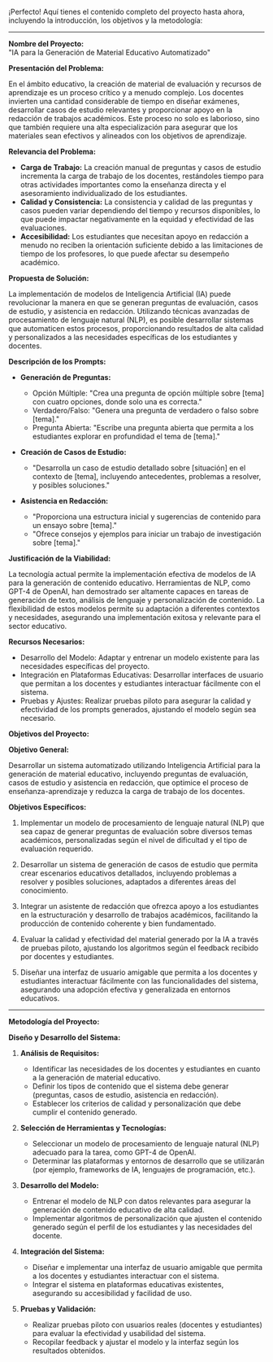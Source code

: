 ¡Perfecto! Aquí tienes el contenido completo del proyecto hasta ahora, incluyendo la introducción, los objetivos y la metodología:

---

**Nombre del Proyecto:**  
"IA para la Generación de Material Educativo Automatizado"

 **Presentación del Problema:**

En el ámbito educativo, la creación de material de evaluación y recursos de aprendizaje es un proceso crítico y a menudo complejo. Los docentes invierten una cantidad considerable de tiempo en diseñar exámenes, desarrollar casos de estudio relevantes y proporcionar apoyo en la redacción de trabajos académicos. Este proceso no solo es laborioso, sino que también requiere una alta especialización para asegurar que los materiales sean efectivos y alineados con los objetivos de aprendizaje.

 **Relevancia del Problema:**

- **Carga de Trabajo:** La creación manual de preguntas y casos de estudio incrementa la carga de trabajo de los docentes, restándoles tiempo para otras actividades importantes como la enseñanza directa y el asesoramiento individualizado de los estudiantes.
- **Calidad y Consistencia:** La consistencia y calidad de las preguntas y casos pueden variar dependiendo del tiempo y recursos disponibles, lo que puede impactar negativamente en la equidad y efectividad de las evaluaciones.
- **Accesibilidad:** Los estudiantes que necesitan apoyo en redacción a menudo no reciben la orientación suficiente debido a las limitaciones de tiempo de los profesores, lo que puede afectar su desempeño académico.

 **Propuesta de Solución:**

La implementación de modelos de Inteligencia Artificial (IA) puede revolucionar la manera en que se generan preguntas de evaluación, casos de estudio, y asistencia en redacción. Utilizando técnicas avanzadas de procesamiento de lenguaje natural (NLP), es posible desarrollar sistemas que automaticen estos procesos, proporcionando resultados de alta calidad y personalizados a las necesidades específicas de los estudiantes y docentes.

 **Descripción de los Prompts:**

- **Generación de Preguntas:**
  - Opción Múltiple: "Crea una pregunta de opción múltiple sobre [tema] con cuatro opciones, donde solo una es correcta."
  - Verdadero/Falso: "Genera una pregunta de verdadero o falso sobre [tema]."
  - Pregunta Abierta: "Escribe una pregunta abierta que permita a los estudiantes explorar en profundidad el tema de [tema]."
  
- **Creación de Casos de Estudio:**
  - "Desarrolla un caso de estudio detallado sobre [situación] en el contexto de [tema], incluyendo antecedentes, problemas a resolver, y posibles soluciones."

- **Asistencia en Redacción:**
  - "Proporciona una estructura inicial y sugerencias de contenido para un ensayo sobre [tema]."
  - "Ofrece consejos y ejemplos para iniciar un trabajo de investigación sobre [tema]."

 **Justificación de la Viabilidad:**

La tecnología actual permite la implementación efectiva de modelos de IA para la generación de contenido educativo. Herramientas de NLP, como GPT-4 de OpenAI, han demostrado ser altamente capaces en tareas de generación de texto, análisis de lenguaje y personalización de contenido. La flexibilidad de estos modelos permite su adaptación a diferentes contextos y necesidades, asegurando una implementación exitosa y relevante para el sector educativo.

 **Recursos Necesarios:**

- Desarrollo del Modelo: Adaptar y entrenar un modelo existente para las necesidades específicas del proyecto.
- Integración en Plataformas Educativas: Desarrollar interfaces de usuario que permitan a los docentes y estudiantes interactuar fácilmente con el sistema.
- Pruebas y Ajustes: Realizar pruebas piloto para asegurar la calidad y efectividad de los prompts generados, ajustando el modelo según sea necesario.


 **Objetivos del Proyecto:**

**Objetivo General:**

Desarrollar un sistema automatizado utilizando Inteligencia Artificial para la generación de material educativo, incluyendo preguntas de evaluación, casos de estudio y asistencia en redacción, que optimice el proceso de enseñanza-aprendizaje y reduzca la carga de trabajo de los docentes.

**Objetivos Específicos:**

1. Implementar un modelo de procesamiento de lenguaje natural (NLP) que sea capaz de generar preguntas de evaluación sobre diversos temas académicos, personalizadas según el nivel de dificultad y el tipo de evaluación requerido.

2. Desarrollar un sistema de generación de casos de estudio que permita crear escenarios educativos detallados, incluyendo problemas a resolver y posibles soluciones, adaptados a diferentes áreas del conocimiento.

3. Integrar un asistente de redacción que ofrezca apoyo a los estudiantes en la estructuración y desarrollo de trabajos académicos, facilitando la producción de contenido coherente y bien fundamentado.

4. Evaluar la calidad y efectividad del material generado por la IA a través de pruebas piloto, ajustando los algoritmos según el feedback recibido por docentes y estudiantes.

5. Diseñar una interfaz de usuario amigable que permita a los docentes y estudiantes interactuar fácilmente con las funcionalidades del sistema, asegurando una adopción efectiva y generalizada en entornos educativos.

---

 **Metodología del Proyecto:**

**Diseño y Desarrollo del Sistema:**

1. **Análisis de Requisitos:**
   - Identificar las necesidades de los docentes y estudiantes en cuanto a la generación de material educativo.
   - Definir los tipos de contenido que el sistema debe generar (preguntas, casos de estudio, asistencia en redacción).
   - Establecer los criterios de calidad y personalización que debe cumplir el contenido generado.

2. **Selección de Herramientas y Tecnologías:**
   - Seleccionar un modelo de procesamiento de lenguaje natural (NLP) adecuado para la tarea, como GPT-4 de OpenAI.
   - Determinar las plataformas y entornos de desarrollo que se utilizarán (por ejemplo, frameworks de IA, lenguajes de programación, etc.).

3. **Desarrollo del Modelo:**
   - Entrenar el modelo de NLP con datos relevantes para asegurar la generación de contenido educativo de alta calidad.
   - Implementar algoritmos de personalización que ajusten el contenido generado según el perfil de los estudiantes y las necesidades del docente.

4. **Integración del Sistema:**
   - Diseñar e implementar una interfaz de usuario amigable que permita a los docentes y estudiantes interactuar con el sistema.
   - Integrar el sistema en plataformas educativas existentes, asegurando su accesibilidad y facilidad de uso.

5. **Pruebas y Validación:**
   - Realizar pruebas piloto con usuarios reales (docentes y estudiantes) para evaluar la efectividad y usabilidad del sistema.
   - Recopilar feedback y ajustar el modelo y la interfaz según los resultados obtenidos.
